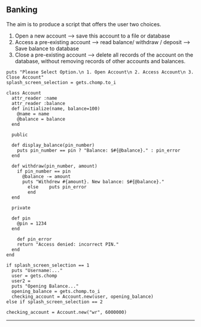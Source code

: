 ## <a name='Banking'></a>Banking
The aim is to produce a script that offers the user two choices. 
1. Open a new account --> save this account to a file or database
2. Access a pre-existing account --> read balance/ withdraw / deposit --> Save balance to database
3. Close a pre-existing account --> delete all records of the account on the database, without removing records of other accounts and balances. 
```
puts "Please Select Option.\n 1. Open Account\n 2. Access Account\n 3. Close Account"
splash_screen_selection = gets.chomp.to_i

class Account
  attr_reader :name
  attr_reader :balance
  def initialize(name, balance=100)
    @name = name
    @balance = balance
  end
  
  public
  
  def display_balance(pin_number)
    puts pin_number == pin ? "Balance: $#{@balance}." : pin_error
  end
  
  def withdraw(pin_number, amount)
    if pin_number == pin
      @balance -= amount
      puts "Withdrew #{amount}. New balance: $#{@balance}." 
		else	puts pin_error
		end 
  end
  
  private
  
  def pin 
    @pin = 1234
  end
  
 	def pin_error
    return "Access denied: incorrect PIN."
  end
end

if splash_screen_selection == 1
  puts "Username:..."
  user = gets.chomp
  user2 = 
  puts "Opening Balance..."
  opening_balance = gets.chomp.to_i
  checking_account = Account.new(user, opening_balance)
else if splash_screen_selection == 2

checking_account = Account.new("wr", 6000000)
```
--------
